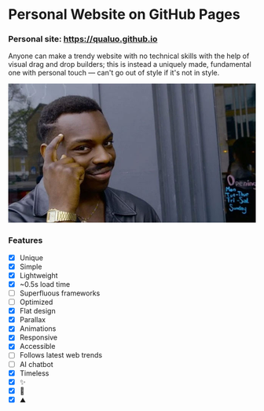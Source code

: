 # Personal Website on GitHub Pages

### Personal site: https://qualuo.github.io

Anyone can make a trendy website with no technical skills with the help of visual drag and drop builders; this is instead a uniquely made, fundamental one with personal touch — can't go out of style if it's not in style.

<p align="center">
    <img src="./ext/highresrollsafe.jpg" alt=""/>
</p>

### Features
- [x] Unique
- [x] Simple
- [x] Lightweight
- [x] ~0.5s load time
- [ ] Superfluous frameworks
- [ ] Optimized
- [x] Flat design
- [x] Parallax
- [x] Animations
- [x] Responsive
- [x] Accessible
- [ ] Follows latest web trends
- [ ] AI chatbot
- [x] Timeless
- [x] ✨
- [x] 🚀
- [x] ⛰️
